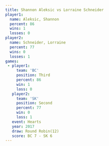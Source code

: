 ```yaml
---
title: Shannon Aleksic vs Lorraine Schneider
player1:                   
  name: Aleksic, Shannon   
  percent: 86              
  wins: 1                  
  losses: 0                
player2:                   
  name: Schneider, Lorraine
  percent: 77              
  wins: 0                  
  losses: 1                
games:
 - player1:         
     team: 'BC'     
     position: Third
     percent: 86    
     win: 1         
     loss: 0        
   player2:          
     team: 'SK'      
     position: Second
     percent: 77     
     win: 0          
     loss: 1         
   event: Hearts        
   year: 2017           
   draw: Round Robin(12)
   score: BC 7 - SK 6   
---
```

